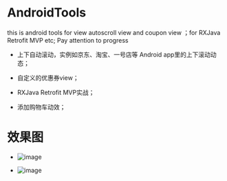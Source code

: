 # AndroidTools
this is android tools for view  autoscroll view and coupon view ；for  RXJava Retrofit MVP etc;
Pay attention to progress 

* 上下自动滚动，实例如京东、淘宝、一号店等 Android app里的上下滚动动态；

* 自定义的优惠券view；

* RXJava Retrofit MVP实战；

* 添加购物车动效；


#  效果图
* ![image](https://github.com/GJson/AndroidTools/blob/master/one.gif)    
 


* ![image](https://github.com/GJson/AndroidTools/blob/master/two.gif)    
